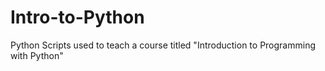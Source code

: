 # Intro-to-Python
Python Scripts used to teach a course titled "Introduction to Programming with Python"
